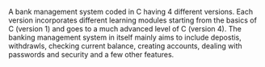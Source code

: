 A bank management system coded in C having 4 different versions.
Each version incorporates different learning modules starting from the basics of C (version 1) and goes to a much advanced level of C (version 4).
The banking management system in itself mainly aims to include depostis, withdrawls, checking current balance, creating accounts, dealing with passwords and security and a few other features.
